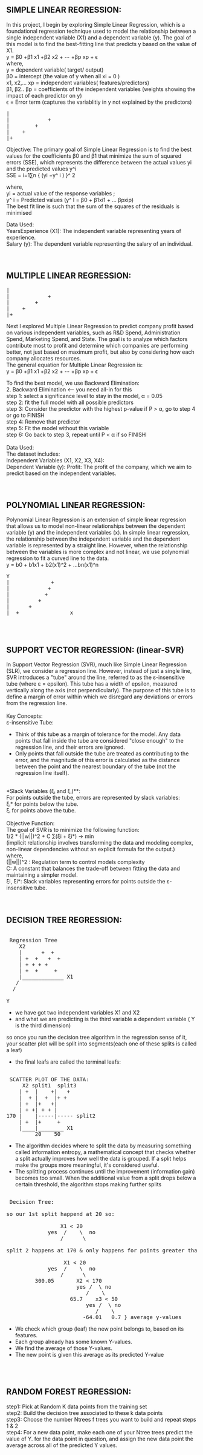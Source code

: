 ## SIMPLE LINEAR REGRESSION: 
In this project, I begin by exploring Simple Linear Regression, which is a foundational regression technique used to model the relationship between a single independent variable (X1) and a dependent variable (y). The goal of this model is to find the best-fitting line that predicts y based on the value of X1. <br/>
y = β0 +β1 x1 +β2 x2 + ⋯ +βp xp + ϵ <br/> 
where,  <br/> 
y = dependent variable( target/ output)  <br/> 
β0 = intercept (the value of y when all xi = 0 ) <br/> 
x1, x2,... xp = independent variables( features/predictors)  <br/> 
β1, β2.. βp = coefficients of the independent variables (weights showing the impact of each predictor on y)  <br/> 
ϵ = Error term (captures the variablitiy in y not explained by the predictors)  <br/> 
<pre>
|                
|            + 
|        +
|    +
|+_______________ 
</pre>
Objective:
The primary goal of Simple Linear Regression is to find the best values for the coefficients β0 and β1 that minimize the sum of squared errors (SSE), which represents the difference between the actual values yi and the predicted values y^i <br/>
​SSE = i=1∑n { (yi −y^ i ) }^ 2 <br/>
 
where,  <br/>
yi = actual value of the response variables ; <br/>
y^ i = Predicted values (y^ I = β0 + β1xi1 + … βpxip)  <br/>
The best fit line is such that the sum of the squares of the residuals is minimised <br/>

Data Used: <br/>
YearsExperience (X1): The independent variable representing years of experience. <br/>
Salary (y): The dependent variable representing the salary of an individual. <br/>
<br/>
<br/>
## MULTIPLE LINEAR REGRESSION: 
<pre>
|                
|            + 
|        +
|    +
|+_______________ 
</pre>
Next I explored Multiple Linear Regression to predict company profit based on various independent variables, such as R&D Spend, Administration Spend, Marketing Spend, and State. The goal is to analyze which factors contribute most to profit and determine which companies are performing better, not just based on maximum profit, but also by considering how each company allocates resources. <br/>
The general equation for Multiple Linear Regression is: <br/>
y = β0 +β1 x1 +β2 x2 + ⋯ +βp xp + ϵ <br/>

To find the best model, we use Backward Elimination:   <br/>
2. Backward Elimination <--  you need all-in for this  <br/>
step 1: select a significance level to stay in the model, α = 0.05 <br/>
step 2: fit the full model with all possible predictors <br/>
step 3: Consider the predictor with the highest p-value if P > α, go to step 4 or go to FINISH <br/>
step 4: Remove that predictor  <br/>
step 5: Fit the model without this variable  <br/>
step 6: Go back to step 3, repeat until P < α if so FINISH  <br/>
<br/>
Data Used:  <br/>
The dataset includes: <br/>
Independent Variables (X1, X2, X3, X4): <br/>
Dependent Variable (y): Profit: The profit of the company, which we aim to predict based on the independent variables. <br/>
<br/>
<br/>
## POLYNOMIAL LINEAR REGRESSION:
Polynomial Linear Regression is an extension of simple linear regression that allows us to model non-linear relationships between the dependent variable (y) and the independent variables (x). In simple linear regression, the relationship between the independent variable and the dependent variable is represented by a straight line. However, when the relationship between the variables is more complex and not linear, we use polynomial regression to fit a curved line to the data. <BR/>
y = b0 + b1x1 + b2(x1)^2 + ...bn(x1)^n <BR/> 
<Pre>
Y 
|             +        
|            +          
|           +           
|         +            
|      +                
|__+_______________ x 
</Pre>
<br/>
<br/>

## SUPPORT VECTOR REGRESSION: (linear-SVR) 
In Support Vector Regression (SVR), much like Simple Linear Regression (SLR), we consider a regression line. However, instead of just a single line, SVR introduces a "tube" around the line, referred to as the ε-insensitive tube (where ε = epsilon). This tube has a width of epsilon, measured vertically along the axis (not perpendicularly). The purpose of this tube is to define a margin of error within which we disregard any deviations or errors from the regression line. <BR/> 
<BR/>
Key Concepts: <BR/>
ε-insensitive Tube: <BR/>
- Think of this tube as a margin of tolerance for the model. Any data points that fall inside the tube are considered "close enough" to the regression line, and their errors are ignored. <BR/>
- Only points that fall outside the tube are treated as contributing to the error, and the magnitude of this error is calculated as the distance between the point and the nearest boundary of the tube (not the regression line itself). <BR/>
<BR/>
*Slack Variables (ξᵢ and ξᵢ)**: <BR/>
For points outside the tube, errors are represented by slack variables: <BR/>
ξᵢ* for points below the tube. <BR/>
ξᵢ for points above the tube. <BR/>
<BR/>
Objective Function: <BR/>
The goal of SVR is to minimize the following function: <BR/>
1/2 * (||w||)^2 + C ∑(ξi + ξi*) -> min    <BR/>
(implicit relationship involves transforming the data and modeling complex, non-linear dependencies without an explicit formula for the output.)  <BR/>
where, <BR/>
(||w||)^2 : Regulation term to control models complexity  <BR/>
C: A constant that balances the trade-off between fitting the data and maintaining a simpler model. <BR/>
ξi, ξi*: Slack variables representing errors for points outside the ε-insensitive tube. <BR/>
<BR/>
<BR/>

## DECISION TREE REGRESSION: <BR/>

<PRE> 
 Regression Tree 
    X2
    |      +  +
    | +  +   +  +
    | + + + + 
    | +  +     +
    |_____________ X1  
   /
  /
 
Y 
</PRE>

- we have got two independent variables X1 and X2 <BR/>
- and what we are predicting is the third variable a dependent variable ( Y is the third dimension)  <BR/>

so once you run the decision tree algorithm in the regression sense of it, your scatter plot will be split into segments(each one of these splits is called a leaf) <BR/>
- the final leafs are called the terminal leafs: <BR/>
<PRE> 
 SCATTER PLOT OF THE DATA: 
     X2 split1  split3
    | +  |    +|   +
    |  + |  +  |+ +
    | +  |+   +|
    | + +| + + |
170 |    |-----|----- split2 
    | +  |+     +
    |____|________ X1 
         20    50
</PRE>
- The algorithm decides where to split the data by measuring something called information entropy, a mathematical concept that checks whether a split actually improves how well the data is grouped. If a split helps make the groups more meaningful, it's considered useful.<BR/>
- The splitting process continues until the improvement (information gain) becomes too small. When the additional value from a split drops below a certain threshold, the algorithm stops making further splits <BR/>
<PRE> 
 Decision Tree: 

so our 1st split happend at 20 so: 

                 X1 < 20 
             yes  /    \  no 
                 /      \

split 2 happens at 170 & only happens for points greater than 20 so: 

                  X1 < 20 
             yes  /    \  no 
                 /      \ 
         300.05       X2 < 170
                      yes /  \ no 
                         /    \
                    65.7    x3 < 50 
                         yes /  \ no 
                            /    \
                        -64.01   0.7 } average y-values 
</PRE>
- We check which group (leaf) the new point belongs to, based on its features. <BR/>
- Each group already has some known Y-values. <BR/>
- We find the average of those Y-values. <BR/>
- The new point is given this average as its predicted Y-value <BR/>
<br/>
<br/>

## RANDOM FOREST REGRESSION:  <br/>
step1: Pick at Random K data points from the training set <br/>
step2: Build the decision tree associated to these k data points <br/>
step3: Choose the number Ntrees f trees you want to build and repeat steps 1 & 2 <br/>
step4: For a new data point, make each one of your Ntree trees predict the value of Y. for the data point in question, and assign the new data point the average across all of the predicted Y values. <br/>




